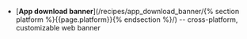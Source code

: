* [**App download banner**](/recipes/app_download_banner/{% section platform %}{{page.platform}}{% endsection %}/) -- cross-platform, customizable web banner
